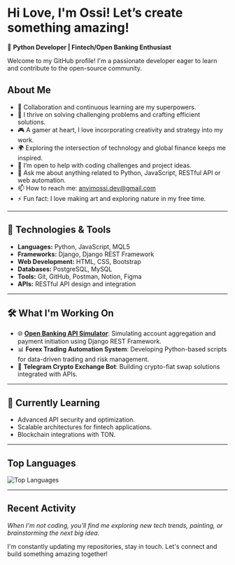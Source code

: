 # Hi Love, I'm Ossi! Let’s create something amazing!

🚀 **Python Developer | Fintech/Open Banking Enthusiast** 

Welcome to my GitHub profile! I'm a passionate developer eager to learn and contribute to the open-source community.

## About Me

- 🤝 Collaboration and continuous learning are my superpowers.
- 🌟 I thrive on solving challenging problems and crafting efficient solutions.  
- 🎮 A gamer at heart, I love incorporating creativity and strategy into my work.  
- 🌍 Exploring the intersection of technology and global finance keeps me inspired.  
- 🤔 I’m open to help with coding challenges and project ideas.
- 💬 Ask me about anything related to Python, JavaScript, RESTful API or web automation.
- 📫 How to reach me: [anyimossi.dev@gmail.com](mailto:anyimossi.dev@gmail.com)
- ⚡ Fun fact: I love making art and exploring nature in my free time.

---

## 🔧 **Technologies & Tools**

- **Languages:** Python, JavaScript, MQL5  
- **Frameworks:** Django, Django REST Framework  
- **Web Development:** HTML, CSS, Bootstrap  
- **Databases:** PostgreSQL, MySQL  
- **Tools:** Git, GitHub, Postman, Notion, Figma  
- **APIs:** RESTful API design and integration  

---

## 🛠️ **What I'm Working On**

- 🌐 **[Open Banking API Simulator](https://github.com/SilverbackOssi/Open-Banking-Api-Simulator)**: Simulating account aggregation and payment initiation using Django REST Framework.
- 📊 **Forex Trading Automation System**: Developing Python-based scripts for data-driven trading and risk management.
- 💼 **Telegram Crypto Exchange Bot**: Building crypto-fiat swap solutions integrated with APIs.

---

## 🌱 **Currently Learning**

- Advanced API security and optimization.
- Scalable architectures for fintech applications.
- Blockchain integrations with TON.

---

## Top Languages

![Top Languages](https://github-readme-stats.vercel.app/api/top-langs/?username=SilverbackOssi&layout=compact&theme=radical)

---

## Recent Activity

<!--START_SECTION:activity-->
<!--END_SECTION:activity-->
_When I'm not coding, you'll find me exploring new tech trends, painting, or brainstorming the next big idea._

I'm constantly updating my repositories, stay in touch. Let's connect and build something amazing together!
